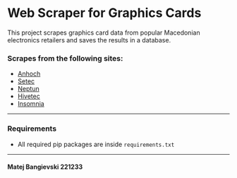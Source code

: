 # Web Scraper for Graphics Cards

This project scrapes graphics card data from popular Macedonian electronics retailers and saves the results in a database.

### Scrapes from the following sites:
* [Anhoch](https://www.anhoch.com/)
* [Setec](https://www.setec.mk/)
* [Neptun](https://www.neptun.mk/)
* [Hivetec](https://www.hivetec.mk/)
* [Insomnia](https://www.insomnia.mk/)
  
---

### Requirements
- All required pip packages are inside `requirements.txt`

---

#### Matej Bangievski 221233
